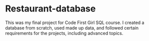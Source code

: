 # Restaurant-database
This was my final project for Code First Girl SQL course. I created a database from scratch, used made up data, and followed certain requirements for the projects, including advanced topics.
